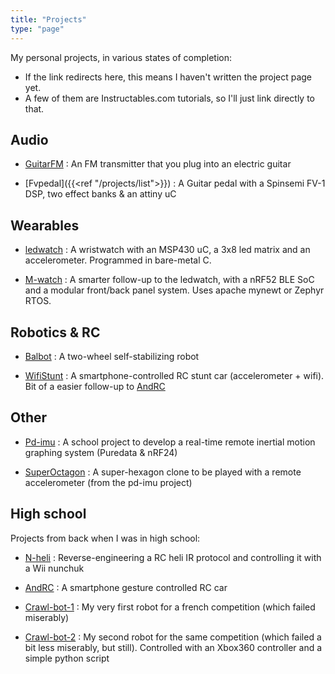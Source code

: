 ```yaml
---
title: "Projects"
type: "page"
---
```


My personal projects, in various states of completion:  
- If the link redirects here, this means I haven't written the project page yet.
- A few of them are Instructables.com tutorials, so I'll just link directly to that.

Audio
-----

- [GuitarFM](../guitarfm) : An FM transmitter that you plug into an electric guitar

- [Fvpedal]({{<ref "/projects/list">}}) : A Guitar pedal with a Spinsemi FV-1 DSP, two effect banks & an attiny uC


Wearables
---------

- [ledwatch](../ledwatch) : A wristwatch with an MSP430 uC, a 3x8 led matrix and an accelerometer. Programmed in bare-metal C.

- [M-watch](../m-watch) : A smarter follow-up to the ledwatch, with a nRF52 BLE SoC and a modular front/back panel system. Uses apache mynewt or Zephyr RTOS.


Robotics & RC
-------------

- [Balbot](../pd-imu/#balance-bot) : A two-wheel self-stabilizing robot

- [WifiStunt](https://www.instructables.com/id/WiFi-Stunt-Car/) : A smartphone-controlled RC stunt car (accelerometer + wifi). Bit of a easier follow-up to [AndRC](https://www.instructables.com/id/Android-RC-Car/)


Other
-----

- [Pd-imu](../pd-imu) : A school project to develop a real-time remote inertial motion graphing system (Puredata & nRF24)

- [SuperOctagon](../pd-imu/#superoctagon) : A super-hexagon clone to be played with a remote accelerometer (from the pd-imu project)


High school
-----------

Projects from back when I was in high school:

- [N-heli](https://www.instructables.com/id/Nunchuk-controlled-Helicopter/) : Reverse-engineering a RC heli IR protocol and controlling it with a Wii nunchuk

- [AndRC](https://www.instructables.com/id/Android-RC-Car/) : A smartphone gesture controlled RC car

- [Crawl-bot-1](../crawlbot1) : My very first robot for a french competition (which failed miserably)

- [Crawl-bot-2](https://www.instructables.com/id/Joystick-controlled-Robot/) : My second robot for the same competition (which failed a bit less miserably, but still). Controlled with an Xbox360 controller and a simple python script
